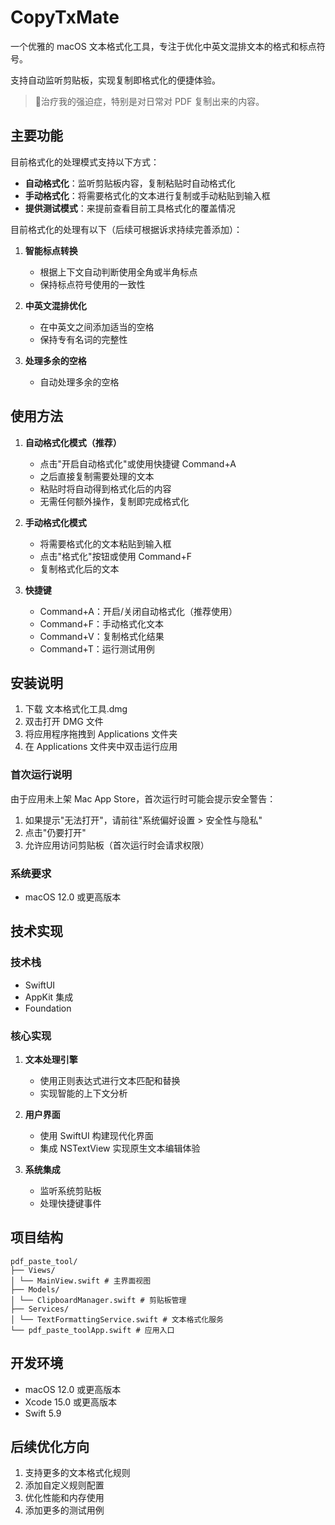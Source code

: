 # CopyTxMate

一个优雅的 macOS 文本格式化工具，专注于优化中英文混排文本的格式和标点符号。

支持自动监听剪贴板，实现复制即格式化的便捷体验。

> 🥹治疗我的强迫症，特别是对日常对 PDF 复制出来的内容。

## 主要功能

目前格式化的处理模式支持以下方式：

- **自动格式化**：监听剪贴板内容，复制粘贴时自动格式化
- **手动格式化**：将需要格式化的文本进行复制或手动粘贴到输入框
- **提供测试模式**：来提前查看目前工具格式化的覆盖情况

目前格式化的处理有以下（后续可根据诉求持续完善添加）：

1. **智能标点转换**
   - 根据上下文自动判断使用全角或半角标点
   - 保持标点符号使用的一致性

2. **中英文混排优化**
   - 在中英文之间添加适当的空格
   - 保持专有名词的完整性

3. **处理多余的空格**
   - 自动处理多余的空格

## 使用方法

1. **自动格式化模式（推荐）**
   - 点击"开启自动格式化"或使用快捷键 Command+A
   - 之后直接复制需要处理的文本
   - 粘贴时将自动得到格式化后的内容
   - 无需任何额外操作，复制即完成格式化

2. **手动格式化模式**
   - 将需要格式化的文本粘贴到输入框
   - 点击"格式化"按钮或使用 Command+F
   - 复制格式化后的文本

3. **快捷键**
   - Command+A：开启/关闭自动格式化（推荐使用）
   - Command+F：手动格式化文本
   - Command+V：复制格式化结果
   - Command+T：运行测试用例

## 安装说明

1. 下载 文本格式化工具.dmg
2. 双击打开 DMG 文件
3. 将应用程序拖拽到 Applications 文件夹
4. 在 Applications 文件夹中双击运行应用

### 首次运行说明

由于应用未上架 Mac App Store，首次运行时可能会提示安全警告：

1. 如果提示"无法打开"，请前往"系统偏好设置 > 安全性与隐私"
2. 点击"仍要打开"
3. 允许应用访问剪贴板（首次运行时会请求权限）

### 系统要求

- macOS 12.0 或更高版本

## 技术实现

### 技术栈

- SwiftUI
- AppKit 集成
- Foundation

### 核心实现

1. **文本处理引擎**
   - 使用正则表达式进行文本匹配和替换
   - 实现智能的上下文分析

2. **用户界面**
   - 使用 SwiftUI 构建现代化界面
   - 集成 NSTextView 实现原生文本编辑体验

3. **系统集成**
   - 监听系统剪贴板
   - 处理快捷键事件

## 项目结构

```plaintext
pdf_paste_tool/
├── Views/
│ └── MainView.swift # 主界面视图
├── Models/
│ └── ClipboardManager.swift # 剪贴板管理
├── Services/
│ └── TextFormattingService.swift # 文本格式化服务
└── pdf_paste_toolApp.swift # 应用入口
```

## 开发环境

- macOS 12.0 或更高版本
- Xcode 15.0 或更高版本
- Swift 5.9

## 后续优化方向

1. 支持更多的文本格式化规则
2. 添加自定义规则配置
3. 优化性能和内存使用
4. 添加更多的测试用例
